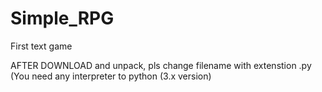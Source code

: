 # Simple_RPG
First text game

AFTER DOWNLOAD and unpack, pls change filename with extenstion .py
(You need any interpreter to python (3.x version)
